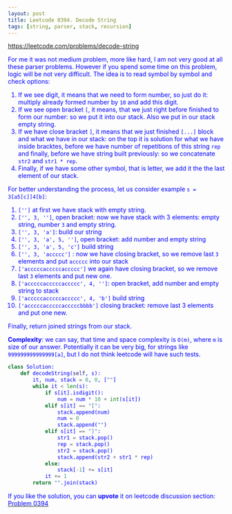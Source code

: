 ```yaml
---
layout: post
title: Leetcode 0394. Decode String
tags: [string, parser, stack, recursion]
---
```


<a href="https://leetcode.com/problems/decode-string"> <font color = blue>https://leetcode.com/problems/decode-string

For me it was not medium problem, more like hard, I am not very good at all these parser problems. However if you spend some time on this problem, logic will be not very difficult. The idea is to read symbol by symbol and check options:

1. If we see digit, it means that we need to form number, so just do it: multiply already formed number by `10` and add this digit.
2. If we see open bracket `[`, it means, that we just right before finished to form our number: so we put it into our stack. Also we put in our stack empty string.
3. If we have close bracket `]`, it means that we just finished `[...]` block and what we have in our stack: on the top it is solution for what we have inside bracktes, before we have number of repetitions of this string `rep` and finally, before we have string built previously: so we concatenate `str2` and `str1 * rep`.
4. Finally, if we have some other symbol, that is letter, we add it the the last element of our stack.

For better understanding the process, let us consider example `s = 3[a5[c]]4[b]`:
1. `['']` at first we have stack with empty string.
2. `['', 3, '']`, open bracket: now we have stack with 3 elements: empty string, number `3` and empty string.
3. `['', 3, 'a']`: build our string
4. `['', 3, 'a', 5, '']`, open bracket: add number and empty string
5. `['', 3, 'a', 5, 'c']` build string
6. `['', 3, 'accccc']` : now we have closing bracket, so we remove last `3` elements and put `accccc` into our stack
7. `['acccccacccccaccccc']` we again have closing bracket, so we remove last `3` elements and put new one.
8. `['acccccacccccaccccc', 4, '']`: open bracket, add number and empty string to stack
9. `['acccccacccccaccccc', 4, 'b']` build string
10. `['acccccacccccacccccbbbb']` closing bracket: remove last 3 elements and put one new.

Finally, return joined strings from our stack.

**Complexity**: we can say, that time and space complexity is `O(m)`, where `m` is size of our answer. Potentially it can be very big, for strings like `999999999999999[a]`, but I do not think leetcode will have such tests.


```python
class Solution:
    def decodeString(self, s):
        it, num, stack = 0, 0, [""]
        while it < len(s):
            if s[it].isdigit():
                num = num * 10 + int(s[it])
            elif s[it] == "[":
                stack.append(num)
                num = 0
                stack.append("")
            elif s[it] == "]":
                str1 = stack.pop()
                rep = stack.pop()
                str2 = stack.pop()
                stack.append(str2 + str1 * rep)
            else:
                stack[-1] += s[it]              
            it += 1           
        return "".join(stack)
```

If you like the solution, you can **upvote** it on leetcode discussion section:<a href="https://leetcode.com/problems/decode-string/discuss/941309/python-stack-solution-explained"> <font color = blue>Problem 0394
